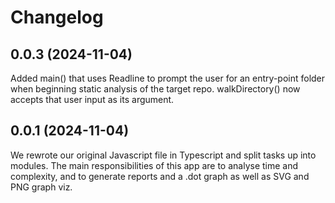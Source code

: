 # Changelog

## 0.0.3 (2024-11-04)

Added main() that uses Readline to prompt the user for an entry-point folder when beginning static analysis of the target repo. walkDirectory() now accepts that user input as its argument.

## 0.0.1 (2024-11-04)

We rewrote our original Javascript file in Typescript and split tasks up into modules. The main responsibilities of this app are to analyse time and complexity, and to generate reports and a .dot graph as well as SVG and PNG graph viz.